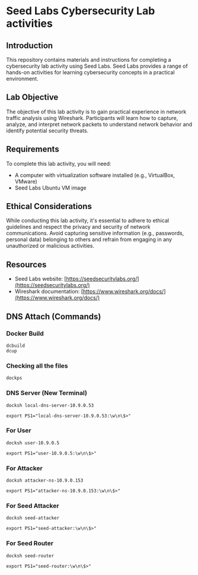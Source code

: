 # Seed Labs Cybersecurity Lab activities

## Introduction
This repository contains materials and instructions for completing a cybersecurity lab activity using Seed Labs. Seed Labs provides a range of hands-on activities for learning cybersecurity concepts in a practical environment.

## Lab Objective
The objective of this lab activity is to gain practical experience in network traffic analysis using Wireshark. Participants will learn how to capture, analyze, and interpret network packets to understand network behavior and identify potential security threats.

## Requirements
To complete this lab activity, you will need:
- A computer with virtualization software installed (e.g., VirtualBox, VMware)
- Seed Labs Ubuntu VM image



## Ethical Considerations
While conducting this lab activity, it's essential to adhere to ethical guidelines and respect the privacy and security of network communications. Avoid capturing sensitive information (e.g., passwords, personal data) belonging to others and refrain from engaging in any unauthorized or malicious activities.

## Resources
- Seed Labs website: [https://seedsecuritylabs.org/](https://seedsecuritylabs.org/)
- Wireshark documentation: [https://www.wireshark.org/docs/](https://www.wireshark.org/docs/)


## DNS Attach (Commands)

### Docker Build
```
dcbuild
dcup
```

### Checking all the files
```
dockps
```


### DNS Server (New Terminal)
```
docksh local-dns-server-10.9.0.53
```

```
export PS1="local-dns-server-10.9.0.53:\w\n\$>"
```


### For User
```
docksh user-10.9.0.5
```

```
export PS1="user-10.9.0.5:\w\n\$>"
```


### For Attacker
```
docksh attacker-ns-10.9.0.153
```

```
export PS1="attacker-ns-10.9.0.153:\w\n\$>"
```

### For Seed Attacker
```
docksh seed-attacker
```

```
export PS1="seed-attacker:\w\n\$>"
```


### For Seed Router
```
docksh seed-router
```

```
export PS1="seed-router:\w\n\$>"
```

